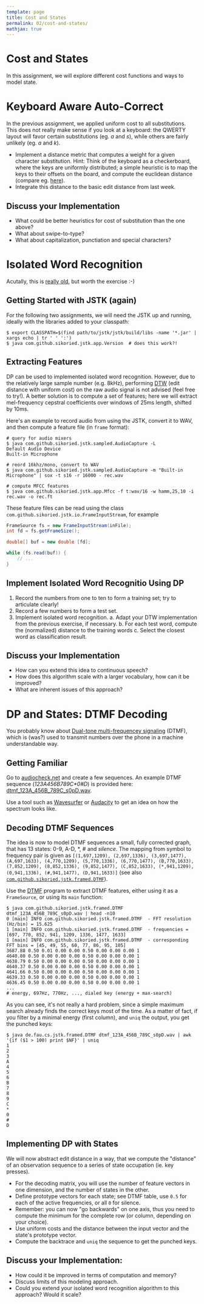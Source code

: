 ```yaml
---
template: page
title: Cost and States
permalink: 02/cost-and-states/
mathjax: true
---
```


# Cost and States

In this assignment, we will explore different cost functions and ways to model state.


# Keyboard Aware Auto-Correct

In the previous assignment, we applied uniform cost to all substitutions.
This does not really make sense if you look at a keyboard: the QWERTY layout will favor certain substitutions (eg. _a_ and _s_), while others are fairly unlikely (eg. _a_ and _k_).

- Implement a distance metric that computes a weight for a given character substitution.
	Hint: Think of the keyboard as a checkerboard, where the keys are uniformly distributed; a simple heuristic is to map the keys to their offsets on the board, and compute the euclidean distance (compare eg. [here](https://github.com/wsong/Typo-Distance/blob/master/typodistance.py)).
- Integrate this distance to the basic edit distance from last week.


## Discuss your Implementation

- What could be better heuristics for cost of substitution than the one above?
- What about swipe-to-type?
- What about capitalization, punctiation and special characters?


# Isolated Word Recognition

Acutally, this is [really old](https://ieeexplore.ieee.org/document/1171695/), but worth the exercise :-)


## Getting Started with JSTK (again)

For the following two assignments, we will need the JSTK up and running, ideally with the libraries added to your classpath:

```
$ export CLASSPATH=$(find path/to/jstk/jstk/build/libs -name '*.jar' | xargs echo | tr ' ' ':')
$ java com.github.sikoried.jstk.app.Version  # does this work?!
```


## Extracting Features

DP can be used to implemented isolated word recognition.
However, due to the relatively large sample number (e.g. 8kHz), performing [DTW](https://en.wikipedia.org/wiki/Dynamic_time_warping) (edit distance with uniform cost) on the raw audio signal is not advised (feel free to try!).
A better solution is to compute a set of features; here we will extract mel-frequency cepstral coefficients over windows of 25ms length, shifted by 10ms.

Here's an example to record audio from using the JSTK, convert it to WAV, and then compute a feature file (in `frame` format):

```
# query for audio mixers
$ java com.github.sikoried.jstk.sampled.AudioCapture -L
Default Audio Device
Built-in Microphone

# reord 16khz/mono, convert to WAV
$ java com.github.sikoried.jstk.sampled.AudioCapture -m "Built-in Microphone" | sox -t s16 -r 16000 - rec.wav

# compute MFCC features
$ java com.github.sikoried.jstk.app.Mfcc -f t:wav/16 -w hamm,25,10 -i rec.wav -o rec.ft
```

These feature files can be read using the class `com.github.sikoried.jstk.io.FrameInputStream`, for example

```java
FrameSource fs = new FrameInputStream(inFile);
int fd = fs.getFrameSize();

double[] buf = new double [fd];

while (fs.read(buf)) {
	// ...
}
```


## Implement Isolated Word Recognitio Using DP

1. Record the numbers from one to ten to form a training set; try to articulate clearly!
2. Record a few numbers to form a test set.
3. Implement isolated word recognition.
	a. Adapt your DTW implementation from the previous exercise, if necessary.
	b. For each test word, compute the (normalized) distance to the training words
	c. Select the closest word as classification result.


## Discuss your Implementation

- How can you extend this idea to continuous speech?
- How does this algorithm scale with a larger vocabulary, how can it be improved?
- What are inherent issues of this approach?


# DP and States: DTMF Decoding

You probably know about [Dual-tone multi-frequencey signaling](https://en.wikipedia.org/wiki/Dual-tone_multi-frequency_signaling) (DTMF), which is (was?) used to transmit numbers over the phone in a machine understandable way.


## Getting Familiar

Go to [audiocheck.net](https://www.audiocheck.net/audiocheck_dtmf.php) and create a few sequences.
An example DTMF sequence (_123A456B789C*0#D_) is provided here: [dtmf_123A_456B_789C_s0pD.wav]({{site.baseurl}}/02-cost-and-states/dtmf_123A_456B_789C_s0pD.wav).

Use a tool such as [Wavesurfer](https://sourceforge.net/projects/wavesurfer/files/wavesurfer/1.8.8p5/) or [Audacity](https://www.audacityteam.org/) to get an idea on how the spectrum looks like.


## Decoding DTMF Sequences

The idea is now to model DTMF sequences a small, fully corrected graph, that has 13 states:
0-9, A-D, \*, \# and _silence_.
The mapping from symbol to frequency pair is given as `[(1,697,1209), (2,697,1336), (3,697,1477), (A,697,1633), (4,770,1209), (5,770,1336), (6,770,1477), (B,770,1633), (7,852,1209), (8,852,1336), (9,852,1477), (C,852,1633), (*,941,1209), (0,941,1336), (#,941,1477), (D,941,1633)]` (see also [`com.github.sikoried.jstk.framed.DTMF`](https://github.com/sikoried/jstk/blob/master/src/main/java/com/github/sikoried/jstk/framed/DTMF.java)).

Use the [DTMF](https://github.com/sikoried/jstk/blob/master/src/main/java/com/github/sikoried/jstk/framed/DTMF.java) program to extract DTMF features, either using it as a `FrameSource`, or using its `main` function:

```
$ java com.github.sikoried.jstk.framed.DTMF dtmf_123A_456B_789C_s0pD.wav | head -n10
0 [main] INFO com.github.sikoried.jstk.framed.DTMF  - FFT resolution (Hz/bin) = 15.625
1 [main] INFO com.github.sikoried.jstk.framed.DTMF  - frequencies = [697, 770, 852, 941, 1209, 1336, 1477, 1633]
1 [main] INFO com.github.sikoried.jstk.framed.DTMF  - corresponding FFT bins = [45, 49, 55, 60, 77, 86, 95, 105]
3687.88 0.50 0.01 0.00 0.00 0.50 0.00 0.00 0.00 1
4640.80 0.50 0.00 0.00 0.00 0.50 0.00 0.00 0.00 1
4638.79 0.50 0.00 0.00 0.00 0.50 0.00 0.00 0.00 1
4640.37 0.50 0.00 0.00 0.00 0.50 0.00 0.00 0.00 1
4641.66 0.50 0.00 0.00 0.00 0.50 0.00 0.00 0.00 1
4639.33 0.50 0.00 0.00 0.00 0.50 0.00 0.00 0.00 1
4636.45 0.50 0.00 0.00 0.00 0.50 0.00 0.00 0.00 1
...
# energy, 697Hz, 770Hz, ..., dialed key (energy + max-search)
```

As you can see, it's not really a hard problem, since a simple maximum search already finds the correct keys most of the time.
As a matter of fact, if you filter by a minimal energy (first column), and `uniq` the output, you get the punched keys:

```
$ java de.fau.cs.jstk.framed.DTMF dtmf_123A_456B_789C_s0pD.wav | awk '{if ($1 > 100) print $NF}' | uniq
1
2
3
A
4
5
6
B
7
8
9
C
*
0
#
D
```


## Implementing DP with States

We will now abstract edit distance in a way, that we compute the "distance" of an observation sequence to a series of state occupation (ie. key presses).

- For the decoding matrix, you will use the number of feature vectors in one dimension, and the number of states in the other.
- Define prototype vectors for each state; see DTMF table, use `0.5` for each of the active frequencies, or all `0` for silence.
- Remember: you can now "go backwards" on one axis, thus you need to compute the minimum for the complete row (or column, depending on your choice).
- Use uniform costs and the distance between the input vector and the state's prototype vector.
- Compute the backtrace and `uniq` the sequence to get the punched keys.


## Discuss your Implementation:

- How could it be improved in terms of computation and memory?
- Discuss limits of this modeling approach.
- Could you extend your isolated word recognition algorithm to this approach? Would it scale?

